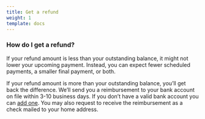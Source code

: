 ```yaml
---
title: Get a refund
weight: 1
template: docs
---
```

### How do I get a refund?

If your refund amount is less than your outstanding balance, it might not lower your upcoming payment. Instead, you can expect fewer scheduled payments, a smaller final payment, or both.

If your refund amount is more than your outstanding balance, you’ll get back the difference. We’ll send you a reimbursement to your bank account on file within 3-10 business days. If you don’t have a valid bank account you can <a href="/payments/manage-payment-methods/">add one</a>. You may also request to receive the reimbursement as a check mailed to your home address.